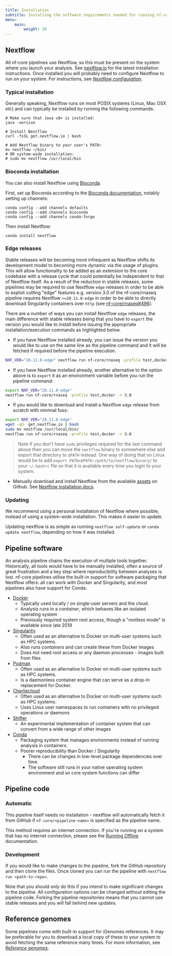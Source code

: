 ```yaml
---
title: Installation
subtitle: Installing the software requirements needed for running nf-core pipelines.
menu:
    main:
        weight: 20
---
```


## Nextflow

All nf-core pipelines use Nextflow, so this must be present on the system where you launch your analysis.
See [nextflow.io](https://www.nextflow.io/docs/latest/getstarted.html#installation) for the latest installation instructions. Once installed you will probably need to configure Nextflow to run on your system. For instructions, see [_Nextflow configuration_](configuration.md).

### Typical installation

Generally speaking, Nextflow runs on most POSIX systems (Linux, Mac OSX etc) and can typically be installed by running the following commands:

```console
# Make sure that Java v8+ is installed:
java -version

# Install Nextflow
curl -fsSL get.nextflow.io | bash

# Add Nextflow binary to your user's PATH:
mv nextflow ~/bin/
# OR system-wide installation:
# sudo mv nextflow /usr/local/bin
```

### Bioconda installation

You can also install Nextflow using [Bioconda](https://bioconda.github.io/).

First, set up Bioconda according to the [Bioconda documentation](https://bioconda.github.io/user/install.html), notably setting up channels:

```console
conda config --add channels defaults
conda config --add channels bioconda
conda config --add channels conda-forge
```

Then install Nextflow:

```console
conda install nextflow
```

### Edge releases

Stable releases will be becoming more infrequent as Nextflow shifts its development model to becoming more dynamic via the usage of plugins. This will allow functionality to be added as an extension to the core codebase with a release cycle that could potentially be independent to that of Nextflow itself. As a result of the reduction in stable releases, some pipelines may be required to use Nextflow `edge` releases in order to be able to exploit cutting "edge" features e.g. version 3.0 of the nf-core/rnaseq pipeline requires Nextflow `>=20.11.0-edge` in order to be able to directly download Singularity containers over `http` (see [nf-core/rnaseq#496](https://github.com/nf-core/rnaseq/issues/496)).

There are a number of ways you can install Nextflow `edge` releases, the main difference with stable releases being that you have to `export` the version you would like to install before issuing the appropriate installation/execution commands as highlighted below.

* If you have Nextflow installed already, you can issue the version you would like to use on the same line as the pipeline command and it will be fetched if required before the pipeline execution.

```bash
NXF_VER="20.11.0-edge" nextflow run nf-core/rnaseq -profile test,docker -r 3.0
```

* If you have Nextflow installed already, another alternative to the option above is to `export` it as an environment variable before you run the pipeline command:

```bash
export NXF_VER="20.11.0-edge"
nextflow run nf-core/rnaseq -profile test,docker -r 3.0
```

* If you would like to download and install a Nextflow `edge` release from scratch with minimal fuss:

```bash
export NXF_VER="20.11.0-edge"
wget -qO- get.nextflow.io | bash
sudo mv nextflow /usr/local/bin/
nextflow run nf-core/rnaseq -profile test,docker -r 3.0
```

> Note if you don't have `sudo` privileges required for the last command above then you can move the `nextflow` binary to somewhere else and export that directory to `$PATH` instead. One way of doing that on Linux would be to add `export PATH=$PATH:/path/to/nextflow/binary/` to your `~/.bashrc` file so that it is available every time you login to your system.

* Manually download and install Nextflow from the available [assets](https://github.com/nextflow-io/nextflow/releases) on Github. See [Nextflow installation docs](https://www.nextflow.io/docs/latest/getstarted.html#installation).

### Updating

We recommend using a personal installation of Nextflow where possible, instead of using a system-wide installation. This makes it easier to update.

Updating nextflow is as simple as running `nextflow self-update`
or `conda update nextflow`, depending on how it was installed.

## Pipeline software

An analysis pipeline chains the execution of multiple tools together.
Historically, all tools would have to be manually installed, often a source of great frustration and a key step where reproducibility between analyses is lost.
nf-core pipelines utilise the built-in support for software packaging that Nextflow offers: all can work with Docker and Singularity, and most pipelines also have support for Conda.

* [Docker](https://docs.docker.com/install/)
  * Typically used locally / on single-user servers and the cloud.
  * Analysis runs in a _container_, which behaves like an isolated operating system
  * Previously required system root access, though a "rootless mode" is available since late 2019
* [Singularity](https://www.sylabs.io/)
  * Often used as an alternative to Docker on multi-user systems such as HPC systems.
  * Also runs _containers_ and can create these from Docker images
  * Does not need root access or any daemon processes - images built from files
* [Podman](https://podman.io/)
  * Often used as an alternative to Docker on multi-user systems such as HPC systems.
  * Is a daemonless container engine that can serve as a drop-in replacement for Docker.
* [Charliecloud](https://hpc.github.io/charliecloud/)
  * Often used as an alternative to Docker on multi-user systems such as HPC systems.
  * Uses Linux user namespaces to run containers with no privileged operations or daemons
* [Shifter](https://www.nersc.gov/research-and-development/user-defined-images/)
  * An experimental implementation of container system that can convert from a wide range of other images
* [Conda](https://conda.io/)
  * Packaging system that manages environments instead of running analysis in containers.
  * Poorer reproducibility than Docker / Singularity
    * There can be changes in low-level package dependencies over time
    * The software still runs in your native operating system environment and so core system functions can differ

## Pipeline code

### Automatic

This pipeline itself needs no installation - nextflow will automatically fetch it from GitHub if `nf-core/<pipeline-name>` is specified as the pipeline name.

This method requires an internet connection. If you're running on a system that has no internet connection, please see the [Running Offline](offline.md) documentation.

### Development

If you would like to make changes to the pipeline, fork the GitHub repository and then clone the files. Once cloned you can run the pipeline with `nextflow run <path-to-repo>`.

Note that you should _only_ do this if you intend to make significant changes to the pipeline. All configuration options can be changed without editing the pipeline code. Forking the pipeline repositories means that you cannot use stable releases and you will fall behind new updates.

## Reference genomes

Some pipelines come with built-in support for iGenomes references.
It may be preferable for you to download a local copy of these to your system to avoid fetching the same reference many times.
For more information, see [_Reference genomes_](reference_genomes.md).
